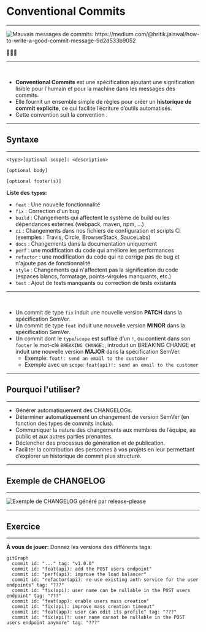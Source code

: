 # Conventional Commits
<Hr />

<div class="flex justify-center h-2/5 mt-20">
  <img src="/images/bad-commit-messages.png" alt="Mauvais messages de commits: https://medium.com/@hritik.jaiswal/how-to-write-a-good-commit-message-9d2d533b9052" />
</div>

<p class="text-center">
🤦🤦🤦
</p>

---

<Breadcrumbs />

<br />

<v-clicks>

* **Conventional Commits** est une spécification ajoutant une signification lisible pour l'humain et pour la machine dans les messages des commits.
* Elle fournit un ensemble simple de règles pour créer un **historique de commit explicite**, ce qui facilite l’écriture d’outils automatisés.
* Cette convention suit la convention <Link to="semver" title="SemVer"/>.
</v-clicks>


---

<Breadcrumbs />

## Syntaxe
<Hr />

```
<type>[optional scope]: <description>

[optional body]

[optional footer(s)]
```

<div class="text-xs -mt-4">

**Liste des `type`s:**
<v-clicks>

* `feat` : Une nouvelle fonctionnalité
* `fix` : Correction d'un bug
* `build` : Changements qui affectent le système de build ou les dépendances externes (webpack, maven, npm, ...)
* `ci` : Changements dans nos fichiers de configuration et scripts CI (exemples : Travis, Circle, BrowserStack, SauceLabs)
* `docs` : Changements dans la documentation uniquement
* `perf` : une modification du code qui améliore les performances
* `refactor` : une modification du code qui ne corrige pas de bug et n'ajoute pas de fonctionnalité
* `style` : Changements qui n'affectent pas la signification du code (espaces blancs, formatage, points-virgules manquants, etc.)
* `test` : Ajout de tests manquants ou correction de tests existants
</v-clicks>
</div>


---

<Breadcrumbs />

<br />

<v-clicks depth="2">

* Un commit de type `fix` induit une nouvelle version **PATCH** dans la spécification SemVer.
* Un commit de type `feat` induit une nouvelle version **MINOR** dans la spécification SemVer.
* Un commit dont le `type`/`scope` est suffixé d’un `!`, ou contient dans son `footer` le mot-clé `BREAKING CHANGE:`, introduit un BREAKING CHANGE et induit une nouvelle version **MAJOR** dans la spécification SemVer.
  * Exemple: `feat!: send an email to the customer`
  * Exemple avec un `scope`: `feat(api)!: send an email to the customer`
</v-clicks>

---

<Breadcrumbs />

## Pourquoi l'utiliser?
<Hr />

<v-clicks>

* Générer automatiquement des CHANGELOGs.
* Déterminer automatiquement un changement de version SemVer (en fonction des types de commits inclus).
* Communiquer la nature des changements aux membres de l’équipe, au public et aux autres parties prenantes.
* Déclencher des processus de génération et de publication.
* Faciliter la contribution des personnes à vos projets en leur permettant d’explorer un historique de commit plus structuré.
</v-clicks>

---

<Breadcrumbs />

## Exemple de CHANGELOG
<Hr />

<div class="flex justify-center h-3/5">
  <img src="/images/changelog.png" alt="Exemple de CHANGELOG généré par release-please" />
</div>

---

<Breadcrumbs />

## Exercice
<Hr />

**À vous de jouer:** Donnez les versions des différents tags:

```mermaid {theme: 'base', scale: 1.2}
gitGraph
  commit id: "..." tag: "v1.0.0"
  commit id: "feat(api): add the POST users endpoint"
  commit id: "perf(api): improve the load balancer"
  commit id: "refactor(api): re-use existing auth service for the user endpoints" tag: "???"
  commit id: "fix(api): user name can be nullable in the POST users endpoint" tag: "???"
  commit id: "feat(app): enable users mass creation"
  commit id: "fix(api): improve mass creation timeout"
  commit id: "feat(app): user can edit its profile" tag: "???"
  commit id: "fix(api)!: user name cannot be nullable in the POST users endpoint anymore" tag: "???"
```
